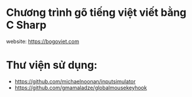 # Chương trình gõ tiếng việt viết bằng C Sharp #
website: https://bogoviet.com
# Thư viện sử dụng:
- https://github.com/michaelnoonan/inputsimulator
- https://github.com/gmamaladze/globalmousekeyhook
